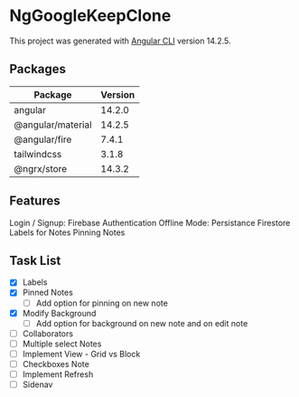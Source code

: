 # NgGoogleKeepClone

This project was generated with [Angular CLI](https://github.com/angular/angular-cli) version 14.2.5.

## Packages

| Package           | Version |
| ----------------- | ------- |
| angular           | 14.2.0  |
| @angular/material | 14.2.5  |
| @angular/fire     | 7.4.1   |
| tailwindcss       | 3.1.8   |
| @ngrx/store       | 14.3.2  |

## Features

Login / Signup: Firebase Authentication
Offline Mode: Persistance Firestore  
Labels for Notes
Pinning Notes

## Task List

- [x] Labels
- [X] Pinned Notes
  - [ ] Add option for pinning on new note
- [X] Modify Background
  - [ ] Add option for background on new note and on edit note
- [ ] Collaborators
- [ ] Multiple select Notes
- [ ] Implement View - Grid vs Block
- [ ] Checkboxes Note
- [ ] Implement Refresh
- [ ] Sidenav
